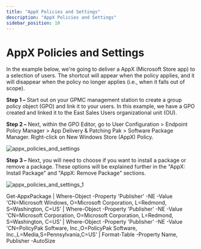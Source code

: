 ```yaml
---
title: "AppX Policies and Settings"
description: "AppX Policies and Settings"
sidebar_position: 10
---
```


# AppX Policies and Settings

In the example below, we're going to deliver a AppX (Microsoft Store app) to a selection of users.
The shortcut will appear when the policy applies, and it will disappear when the policy no longer
applies (i.e., when it falls out of scope).

**Step 1 –** Start out on your GPMC management station to create a group policy object (GPO) and
link it to your users. In this example, we have a GPO created and linked it to the East Sales Users
organizational unit (OU).

**Step 2 –** Next, within the GPO Editor, go to User Configuration > Endpoint Policy Manager > App
Delivery & Patching Pak > Software Package Manager. Right-click on New Windows Store (AppX) Policy.

![appx_policies_and_settings](/images/endpointpolicymanager/softwarepackage/appx/appx_policies_and_settings.webp)

**Step 3 –** Next, you will need to choose if you want to install a package or remove a package.
These options will be explained further in the "AppX: Install Package" and "AppX: Remove Package"
sections.

![appx_policies_and_settings_1](/images/endpointpolicymanager/softwarepackage/appx/appx_policies_and_settings_1.webp)

Get-AppxPackage | Where-Object -Property 'Publisher' -NE -Value 'CN=Microsoft Windows, O=Microsoft
Corporation, L=Redmond, S=Washington, C=US' | Where-Object -Property 'Publisher' -NE -Value
'CN=Microsoft Corporation, O=Microsoft Corporation, L=Redmond, S=Washington, C=US' | Where-Object
-Property 'Publisher' -NE -Value 'CN=PolicyPak Software, Inc.,O=PolicyPak Software,
Inc.,L=Media,S=Pennsylvania,C=US' | Format-Table -Property Name, Publisher -AutoSize
